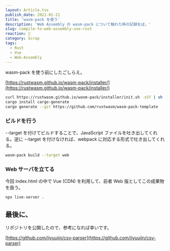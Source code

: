```yaml
---
layout: Article.tsx
publish_date: 2021-01-21
title: 'wasm-pack を使う'
description: 'Web Assembly の wasm-pack について触れた時の記録をば。'
slug: compile-to-web-assembly-use-rust
reaction: 🦀
category: Scrap
tags:
  - Rust
  - Vue
  - Web-Assembly
---
```


wasm-pack を使う前にしたごしらえ。

[https://rustwasm.github.io/wasm-pack/installer/](https://rustwasm.github.io/wasm-pack/installer/)

```bash
curl https://rustwasm.github.io/wasm-pack/installer/init.sh -sSf | sh
cargo install cargo-generate
cargo generate --git https://github.com/rustwasm/wasm-pack-template
```

### ビルドを行う

--target を付けてビルドすることで、JavaScript ファイルを吐き出してくれる。逆に
--target を付けなければ、webpack に対応する形式で吐き出してくれる。

```bash
wasm-pack build --target web
```

### Web サーバを立てる

今回 index.html の中で Vue (CDN) を利用して、前者 Web 版としてこの成果物を扱う。

```bash
npx live-server .
```

## 最後に、

リポジトリを公開したので、参考になれば幸いです。

[https://github.com/jiyuujin/csv-parser](https://github.com/jiyuujin/csv-parser)
